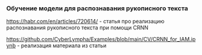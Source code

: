 ### Обучение модели для распознавания рукописного текста
https://habr.com/en/articles/720614/ - статья про реализацию распознавания рукописного текста при помощи CRNN

https://github.com/CyberLympha/Examples/blob/main/CV/CRNN_for_IAM.ipynb - реализация материала из статьи